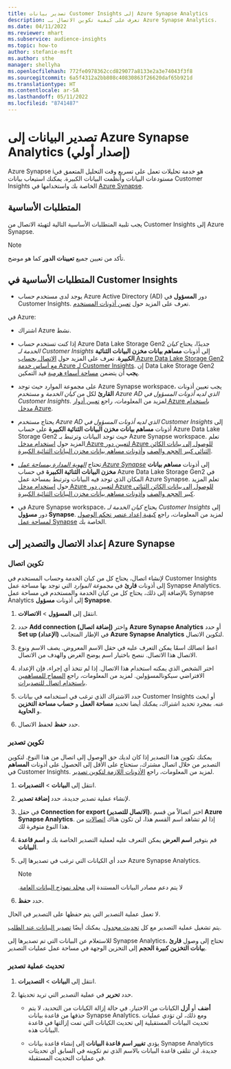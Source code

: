 ```yaml
---
title: تصدير بيانات Customer Insights إلى Azure Synapse Analytics
description: تعرف على كيفية تكوين الاتصال بـ Azure Synapse Analytics.
ms.date: 04/11/2022
ms.reviewer: mhart
ms.subservice: audience-insights
ms.topic: how-to
author: stefanie-msft
ms.author: sthe
manager: shellyha
ms.openlocfilehash: 772fe0978362ccd829077a8133e2a3e74043f3f8
ms.sourcegitcommit: 6a5f4312a2bb808c40830863f26620daf65b921d
ms.translationtype: HT
ms.contentlocale: ar-SA
ms.lasthandoff: 05/11/2022
ms.locfileid: "8741487"
---
```

# <a name="export-data-to-azure-synapse-analytics-preview"></a>تصدير البيانات إلى Azure Synapse Analytics (إصدار أولي)

Azure Synapse iهو خدمة تحليلات تعمل على تسريع وقت التحليل المتعمق في مستودعات البيانات وأنظمت البيانات الكبيرة. يمكنك استيعاب بيانات Customer Insights الخاصة بك واستخدامها في [Azure Synapse](/azure/synapse-analytics/overview-what-is).

## <a name="prerequisites"></a>المتطلبات الأساسية

يجب تلبية المتطلبات الأساسية التالية لتهيئة الاتصال من Customer Insights إلى Azure Synapse.

> [!NOTE]
> تأكد من تعيين جميع **تعيينات الدور** كما هو موضح.  

## <a name="prerequisites-in-customer-insights"></a>المتطلبات الأساسية في Customer Insights

* يوجد لدى مستخدم حساب Azure Active Directory (AD) دور **المسؤول** في Customer Insights. تعرف على المزيد حول [تعيين أذونات المستخدم](permissions.md#assign-roles-and-permissions).

في Azure: 

- اشتراك Azure نشط.

- إذا كنت تستخدم حساب Azure Data Lake Storage Gen2 جديدًا، يحتاج *كيان الخدمة لـ Customer Insights* إلى أذونات **مساهم بيانات مخزن البيانات الثنائية الكبيرة**. تعرف على المزيد حول [الاتصال بحساب Azure Data Lake Storage Gen2 مع أساس خدمة Azure لـ Customer Insights](connect-service-principal.md). إن Data Lake Storage Gen2 **يجب** أن يتضمن [مساحة أسماء هرمية](/azure/storage/blobs/data-lake-storage-namespace) قيد التمكين.

- على مجموعة الموارد حيث توجد Azure Synapse workspace، يجب تعيين أذونات **القارئ** لكل من *كيان الخدمة* و *مستخدم Azure AD الذي لديه أذونات المسؤول في Customer Insights*. لمزيد من المعلومات، راجع [تعيين أدوار Azure باستخدام مدخل Azure](/azure/role-based-access-control/role-assignments-portal).

- يحتاج *مستخدم Azure AD الذي لديه أذونات المسؤول في Customer Insights* إلى أذونات **مساهم بيانات مخزن البيانات الثنائية الكبيرة** على حساب Azure Data Lake Storage Gen2 حيث توجد البيانات وترتبط بـ Azure Synapse workspace. تعلم المزيد حول [استخدام مدخل Azure لتعيين دور Azure للوصول إلى بيانات الكائن الثنائي كبير الحجم والصف](/azure/storage/common/storage-auth-aad-rbac-portal) و[أذونات مساهم بيانات مخزن البيانات الثنائية الكبيرة](/azure/role-based-access-control/built-in-roles#storage-blob-data-contributor).

- تحتاج *[الهوية المدارة بمساحة عمل Azure Synapse](/azure/synapse-analytics/security/synapse-workspace-managed-identity)* إلى أذونات **مساهم بيانات مخزن البيانات الثنائية الكبيرة** في حساب Azure Data Lake Storage Gen2 في المكان الذي توجد فيه البيانات وترتبط بمساحة عمل Azure Synapse. تعلم المزيد حول [استخدام مدخل Azure لتعيين دور Azure للوصول إلى بيانات الكائن الثنائي كبير الحجم والصف](/azure/storage/common/storage-auth-aad-rbac-portal) و[أذونات مساهم بيانات مخزن البيانات الثنائية الكبيرة](/azure/role-based-access-control/built-in-roles#storage-blob-data-contributor).

- في Azure Synapse workspace، يحتاج *كيان الخدمة لـ Customer Insights* إلى دور **مسؤول Synapse**. لمزيد من المعلومات، راجع [كيفية إعداد عنصر تحكم الوصول لمساحة عمل Synapse](/azure/synapse-analytics/security/how-to-set-up-access-control) الخاصة بك.

## <a name="set-up-the-connection-and-export-to-azure-synapse"></a>إعداد الاتصال والتصدير إلى Azure Synapse

### <a name="configure-a-connection"></a>تكوين اتصال

لإنشاء اتصال، يحتاج كل من كيان الخدمة وحساب المستخدم في Customer Insights إلى أذونات **قارئ** في *مجموعة الموارد* التي توجد بها مساحة عمل Synapse Analytics. بالإضافة إلى ذلك، يحتاج كل من كيان الخدمة والمستخدم في مساحة عمل Synapse Analytics إلى أذونات **مسؤول Synapse**. 

1. انتقل إلى **المسؤول** > **الاتصالات**.

1. حدد **Add connection (إضافة اتصال)** واختر **Azure Synapse Analytics** أو حدد **Set up (الإعداد)** في الإطار المتجانب **Azure Synapse Analytics** لتكوين الاتصال.

1. اعط اتصالك اسمًا يمكن التعرف عليه في حقل الاسم المعروض. يصف الاسم ونوع الاتصال هذا الاتصال. ننصح باختيار اسم يوضح الغرض والهدف من الاتصال.

1. اختر الشخص الذي يمكنه استخدام هذا الاتصال. إذا لم تتخذ أي إجراء، فإن الإعداد الافتراضي سيكونالمسؤولين. لمزيد من المعلومات، راجع [السماح للمساهمين باستخدام اتصال للتصديرات](connections.md#allow-contributors-to-use-a-connection-for-exports).

1. حدد الاشتراك الذي ترغب في استخدامه في بيانات Customer Insights أو ابحث عنه. بمجرد تحديد اشتراك، يمكنك أيضا تحديد **مساحة العمل** و **حساب مساحة التخزين** و **الحاوية**.

1. حدد **حفظ** لحفظ الاتصال.

### <a name="configure-an-export"></a>تكوين تصدير

يمكنك تكوين هذا التصدير إذا كان لديك حق الوصول إلى اتصال من هذا النوع. لتكوين التصدير من خلال اتصال مشترك، ستحتاج على الأقل إلى الحصول على أذونات **المساهم** في Customer Insights. لمزيد من المعلومات، راجع [الأذونات اللازمة لتكوين تصدير](export-destinations.md#set-up-a-new-export).

1. انتقل إلى **البيانات** > **التصديرات**.

1. لإنشاء عملية تصدير جديدة، حدد **إضافة تصدير**.

1. في حقل **Connection for export (الاتصال للتصدير)**، اختر اتصالاً من قسم **Azure Synapse Analytics**. إذا لم تشاهد اسم القسم هذا، لن تكون هناك [اتصالات](connections.md) من هذا النوع متوفرة لك.

1. قم بتوفير **اسم العرض** يمكن التعرف عليه لعملية التصدير الخاصة بك و **اسم قاعدة البيانات**.

1. حدد أي الكيانات التي ترغب في تصديرها إلى Azure Synapse Analytics.
   > [!NOTE]
   > لا يتم دعم مصادر البيانات المستندة إلى [مجلد ‏‫نموذج البيانات العامة](connect-common-data-model.md).

2. حدد **حفظ**.

لا تعمل عملية التصدير التي يتم حفظها على التصدير في الحال.

يتم تشغيل عملية التصدير مع كل [تحديث مجدول](system.md#schedule-tab). يمكنك أيضًا [تصدير البيانات عند الطلب](export-destinations.md#run-exports-on-demand).

للاستعلام عن البيانات التي تم تصديرها إلى Synapse Analytics، تحتاج إلى وصول **‏‫قارئ بيانات التخزين كبيرة الحجم‬** إلى التخزين الوجهة في مساحة عمل عمليات التصدير. 

### <a name="update-an-export"></a>تحديث عملية تصدير

1. انتقل إلى **البيانات** > **التصديرات**.

1. حدد **تحرير** في عملية التصدير التي تريد تحديثها.

   - **أضف** أو **أزل** الكيانات من الاختيار. في حالة إزالة الكيانات من التحديد، لا يتم حذفها من قاعدة بيانات Synapse Analytics. ومع ذلك، لن تؤدي عمليات تحديث البيانات المستقبلية إلى تحديث الكيانات التي تمت إزالتها في قاعدة البيانات هذه.

   - يؤدي **تغيير اسم قاعدة البيانات** إلى إنشاء قاعدة بيانات Synapse Analytics جديدة. لن تتلقى قاعدة البيانات بالاسم الذي تم تكوينه في السابق أي تحديثات في عمليات التحديث المستقبلة.
